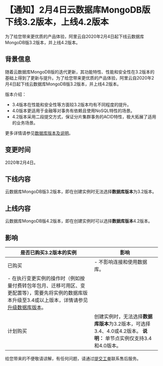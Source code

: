 # 【通知】2月4日云数据库MongoDB版下线3.2版本，上线4.2版本

为了给您带来更优质的产品体验，阿里云自2020年2月4日起下线云数据库MongoDB版3.2版本，并上线4.2版本。

## 背景信息

随着云数据库MongoDB版的迭代更新，其功能特性、性能和安全性在3.2版本的基础上得到了更新与提升。为了给您带来更优质的产品体验，阿里云自2020年2月4日起下线云数据库MongoDB版3.2版本，并上线4.2版本。

版本介绍：

-   3.4版本在性能和安全性等方面较3.2版本均有不同程度的提升。
-   4.0版本更适用于金融等对事务有依赖且使用NoSQL特性的场景。
-   4.2版本采用二段提交方式，保证分片集群事务的ACID特性，极大拓展了适用的业务场景。

更多详情请参见[数据库版本及说明](/intl.zh-CN/产品简介/版本及存储引擎.md)。

## 变更时间

2020年2月4日。

## 下线内容

云数据库MongoDB版3.2版本，即在创建实例时无法选择**数据库版本**为3.2版本。

## 上线内容

云数据库MongoDB版4.2版本，即在创建实例时可以选择**数据库版本**4.2版本。

## 影响

|是否已购买3.2版本的实例|影响|
|-------------|--|
|已购买|-   不影响连接和使用数据库。
-   在执行变更实例的操作时（例如按量付费转包年包月、迁移可用区、变更配置等），需要先将实例的数据库版本升级至3.4或以上版本，详情请参见[升级数据库版本](/intl.zh-CN/用户指南/实例管理/数据库升级/升级数据库版本.md)。 |
|计划购买|创建实例时，无法选择**数据库版本**为3.2版本，可选择3.4、4.0或4.2版本。 **说明：** 单节点实例仅支持3.4和4.0版本。 |

给您带来的不便敬请谅解，有任何问题，请通过[提交工单](https://selfservice.console.aliyun.com/ticket/category/dds/today)联系售后服务。

